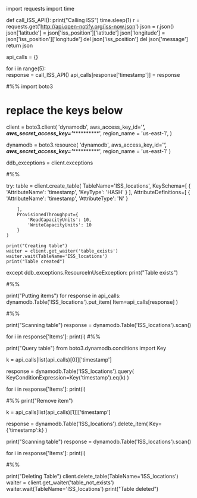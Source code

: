 import requests
import time

def call_ISS_API():
    print("Calling ISS")
    time.sleep(1)
    r = requests.get('http://api.open-notify.org/iss-now.json')
    json = r.json()
    json['latitude'] = json['iss_position']['latitude']
    json['longitude'] = json['iss_position']['longitude']
    del json['iss_position']
    del json['message']
    return json    
    
api_calls = {}

for i in range(5):    
    response = call_ISS_API()
    api_calls[response['timestamp']] = response    
    
#%%
import boto3

# replace the keys below

client = boto3.client(
    'dynamodb',
    aws_access_key_id='***************',
    aws_secret_access_key='*************************',
    region_name = 'us-east-1',
    )

dynamodb = boto3.resource(
    'dynamodb',
    aws_access_key_id='***************',
    aws_secret_access_key='*************************',
    region_name = 'us-east-1'
    )
    
ddb_exceptions = client.exceptions

#%%

try:
    table = client.create_table(
        TableName='ISS_locations',
        KeySchema=[
            {
                'AttributeName': 'timestamp',
                'KeyType': 'HASH'
            }
        ],
        AttributeDefinitions=[
            {
                'AttributeName': 'timestamp',
                'AttributeType': 'N'
            }
    
        ],
        ProvisionedThroughput={
            'ReadCapacityUnits': 10,
            'WriteCapacityUnits': 10
        }
    )

    print("Creating table")
    waiter = client.get_waiter('table_exists')
    waiter.wait(TableName='ISS_locations')
    print("Table created")
    
except ddb_exceptions.ResourceInUseException:
    print("Table exists")
    
#%%

print("Putting items")
for response in api_calls:
    dynamodb.Table('ISS_locations').put_item(
        Item=api_calls[response]
        )
    
#%%

print("Scanning table")
response = dynamodb.Table('ISS_locations').scan()

for i in response['Items']:
    print(i)
#%%

print("Query table")
from boto3.dynamodb.conditions import Key

k = api_calls[list(api_calls)[0]]['timestamp']

response = dynamodb.Table('ISS_locations').query(
    KeyConditionExpression=Key('timestamp').eq(k)
)

for i in response['Items']:
    print(i)    

#%%
print("Remove item")

k = api_calls[list(api_calls)[1]]['timestamp']

response = dynamodb.Table('ISS_locations').delete_item(
    Key={'timestamp':k}
)


print("Scanning table")
response = dynamodb.Table('ISS_locations').scan()

for i in response['Items']:
    print(i)
    
#%%

print("Deleting Table")
client.delete_table(TableName='ISS_locations')
waiter = client.get_waiter('table_not_exists')
waiter.wait(TableName='ISS_locations')
print("Table deleted")
